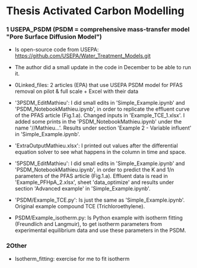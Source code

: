 # Thesis Activated Carbon Modelling

### 1 USEPA_PSDM (PSDM = comprehensive mass-transfer model "Pore Surface Diffusion Model")
- Is open-source code from USEPA: https://github.com/USEPA/Water_Treatment_Models.git
- The author did a small update in the code in December to be able to run it.
- 0Linked_files: 2 articles (EPA) that use USEPA PSDM model for PFAS removal on pilot & full scale + Excel with their data
- '3PSDM_EditMathieu': I did small edits in 'Simple_Example.ipynb' and 'PSDM_NotebookMathieu.ipynb', in order to replicate the effluent curve of the PFAS article (Fig.1.a). Changed inputs in 'Example_TCE_1.xlsx'. I added some prints in the 'PSDM_NotebookMathieu.ipynb' under the name '//Mathieu...'. Results under section 'Example 2 - Variable influent' in 'Simple_Example.ipynb'.
- 'ExtraOutputMathieu.xlsx': I printed out values after the differential equation solver to see what happens in the column in time and space.
- '5PSDM_EditMathieu': I did small edits in 'Simple_Example.ipynb' and 'PSDM_NotebookMathieu.ipynb', in order to predict the K and 1/n parameters of the PFAS article (Fig.1.a). Effluent data is read in 'Example_PFHpA_2.xlsx', sheet 'data_optimize' and results under section 'Advanced example' in 'Simple_Example.ipynb'.


- 'PSDM/Example_TCE.py': Is just the same as 'Simple_Example.ipynb'. Original example compound TCE (Trichloroethylene).
- PSDM/Example_isotherm.py: Is Python example with isotherm fitting (Freundlich and Langmuir), to get isotherm parameters from experimental equilibrium data and use these parameters in the PSDM.


### 2Other
- Isotherm_fitting: exercise for me to fit isotherm